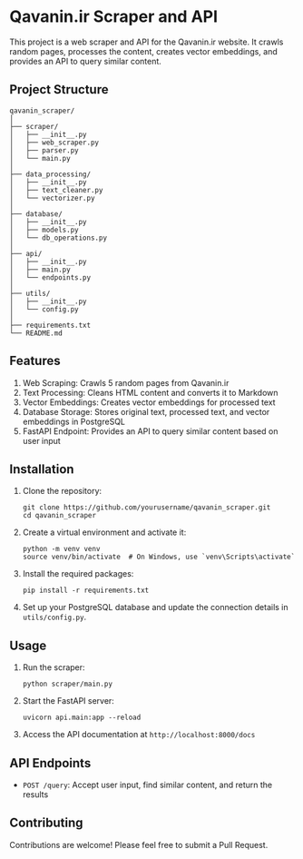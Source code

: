 ﻿# Qavanin.ir Scraper and API

This project is a web scraper and API for the Qavanin.ir website. It crawls random pages, processes the content, creates vector embeddings, and provides an API to query similar content.

## Project Structure

```
qavanin_scraper/
│
├── scraper/
│   ├── __init__.py
│   ├── web_scraper.py
│   ├── parser.py
│   └── main.py
│
├── data_processing/
│   ├── __init__.py
│   ├── text_cleaner.py
│   └── vectorizer.py
│
├── database/
│   ├── __init__.py
│   ├── models.py
│   └── db_operations.py
│
├── api/
│   ├── __init__.py
│   ├── main.py
│   └── endpoints.py
│
├── utils/
│   ├── __init__.py
│   └── config.py
│
├── requirements.txt
└── README.md
```

## Features

1. Web Scraping: Crawls 5 random pages from Qavanin.ir
2. Text Processing: Cleans HTML content and converts it to Markdown
3. Vector Embeddings: Creates vector embeddings for processed text
4. Database Storage: Stores original text, processed text, and vector embeddings in PostgreSQL
5. FastAPI Endpoint: Provides an API to query similar content based on user input

## Installation

1. Clone the repository:
   ```
   git clone https://github.com/yourusername/qavanin_scraper.git
   cd qavanin_scraper
   ```

2. Create a virtual environment and activate it:
   ```
   python -m venv venv
   source venv/bin/activate  # On Windows, use `venv\Scripts\activate`
   ```

3. Install the required packages:
   ```
   pip install -r requirements.txt
   ```

4. Set up your PostgreSQL database and update the connection details in `utils/config.py`.

## Usage

1. Run the scraper:
   ```
   python scraper/main.py
   ```

2. Start the FastAPI server:
   ```
   uvicorn api.main:app --reload
   ```

3. Access the API documentation at `http://localhost:8000/docs`

## API Endpoints

- `POST /query`: Accept user input, find similar content, and return the results

## Contributing

Contributions are welcome! Please feel free to submit a Pull Request.

